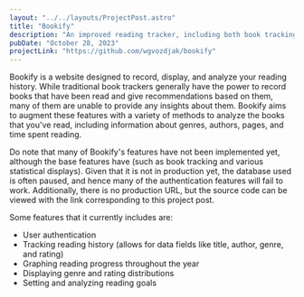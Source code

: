 ```yaml
---
layout: "../../layouts/ProjectPost.astro"
title: "Bookify"
description: "An improved reading tracker, including both book tracking and analysis features"
pubDate: "October 28, 2023"
projectLink: "https://github.com/wgvozdjak/bookify"
---
```


Bookify is a website designed to record, display, and analyze your reading history. While traditional book trackers generally have the power to record books that have been read and give recommendations based on them, many of them are unable to provide any insights about them. Bookify aims to augment these features with a variety of methods to analyze the books that you've read, including information about genres, authors, pages, and time spent reading.

Do note that many of Bookify's features have not been implemented yet, although the base features have (such as book tracking and various statistical displays). Given that it is not in production yet, the database used is often paused, and hence many of the authentication features will fail to work. Additionally, there is no production URL, but the source code can be viewed with the link corresponding to this project post.

Some features that it currently includes are:
- User authentication
- Tracking reading history (allows for data fields like title, author, genre, and rating)
- Graphing reading progress throughout the year
- Displaying genre and rating distributions
- Setting and analyzing reading goals
